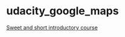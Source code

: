 # udacity_google_maps
 [Sweet and short introductory course](https://www.udacity.com/course/google-maps-apis--ud864)